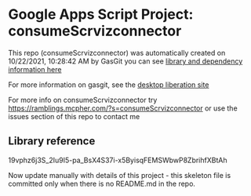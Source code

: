 # Google Apps Script Project: consumeScrvizconnector
This repo (consumeScrvizconnector) was automatically created on 10/22/2021, 10:28:42 AM by GasGit
you can see [library and dependency information here](dependencies.md)

For more information on gasgit, see the [desktop liberation site](https://ramblings.mcpher.com/drive-sdk-and-github/migrategasgit/ "desktop liberation")

For more info on consumeScrvizconnector try https://ramblings.mcpher.com/?s=consumeScrvizconnector or use the issues section of this repo to contact me
## Library reference
19vphz6j3S_2Iu9I5-pa_BsX4S37i-x5ByisqFEMSWbwP8ZbrihfXBtAh

Now update manually with details of this project - this skeleton file is committed only when there is no README.md in the repo.